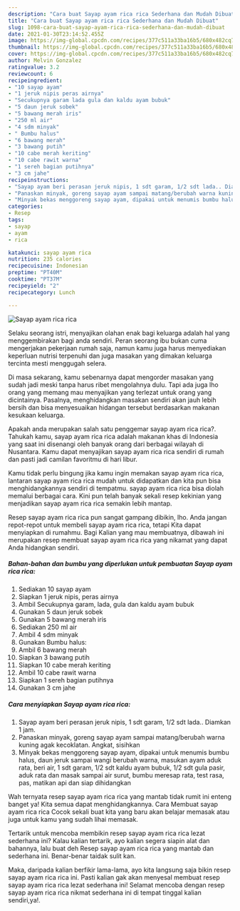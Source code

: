 ```yaml
---
description: "Cara buat Sayap ayam rica rica Sederhana dan Mudah Dibuat"
title: "Cara buat Sayap ayam rica rica Sederhana dan Mudah Dibuat"
slug: 1098-cara-buat-sayap-ayam-rica-rica-sederhana-dan-mudah-dibuat
date: 2021-01-30T23:14:52.455Z
image: https://img-global.cpcdn.com/recipes/377c511a33ba16b5/680x482cq70/sayap-ayam-rica-rica-foto-resep-utama.jpg
thumbnail: https://img-global.cpcdn.com/recipes/377c511a33ba16b5/680x482cq70/sayap-ayam-rica-rica-foto-resep-utama.jpg
cover: https://img-global.cpcdn.com/recipes/377c511a33ba16b5/680x482cq70/sayap-ayam-rica-rica-foto-resep-utama.jpg
author: Melvin Gonzalez
ratingvalue: 3.2
reviewcount: 6
recipeingredient:
- "10 sayap ayam"
- "1 jeruk nipis peras airnya"
- "Secukupnya garam lada gula dan kaldu ayam bubuk"
- "5 daun jeruk sobek"
- "5 bawang merah iris"
- "250 ml air"
- "4 sdm minyak"
- " Bumbu halus"
- "6 bawang merah"
- "3 bawang putih"
- "10 cabe merah keriting"
- "10 cabe rawit warna"
- "1 sereh bagian putihnya"
- "3 cm jahe"
recipeinstructions:
- "Sayap ayam beri perasan jeruk nipis, 1 sdt garam, 1/2 sdt lada.. Diamkan 1 jam."
- "Panaskan minyak, goreng sayap ayam sampai matang/berubah warna kuning agak kecoklatan. Angkat, sisihkan"
- "Minyak bekas menggoreng sayap ayam, dipakai untuk menumis bumbu halus, daun jeruk sampai wangi berubah warna, masukan ayam aduk rata, beri air, 1 sdt garam, 1/2 sdt kaldu ayam bubuk, 1/2 sdt gula pasir, aduk rata dan masak sampai air surut, bumbu meresap rata, test rasa, pas, matikan api dan siap dihidangkan"
categories:
- Resep
tags:
- sayap
- ayam
- rica

katakunci: sayap ayam rica 
nutrition: 235 calories
recipecuisine: Indonesian
preptime: "PT40M"
cooktime: "PT37M"
recipeyield: "2"
recipecategory: Lunch

---
```



![Sayap ayam rica rica](https://img-global.cpcdn.com/recipes/377c511a33ba16b5/680x482cq70/sayap-ayam-rica-rica-foto-resep-utama.jpg)

Selaku seorang istri, menyajikan olahan enak bagi keluarga adalah hal yang menggembirakan bagi anda sendiri. Peran seorang ibu bukan cuma mengerjakan pekerjaan rumah saja, namun kamu juga harus menyediakan keperluan nutrisi terpenuhi dan juga masakan yang dimakan keluarga tercinta mesti menggugah selera.

Di masa  sekarang, kamu sebenarnya dapat mengorder masakan yang sudah jadi meski tanpa harus ribet mengolahnya dulu. Tapi ada juga lho orang yang memang mau menyajikan yang terlezat untuk orang yang dicintainya. Pasalnya, menghidangkan masakan sendiri akan jauh lebih bersih dan bisa menyesuaikan hidangan tersebut berdasarkan makanan kesukaan keluarga. 



Apakah anda merupakan salah satu penggemar sayap ayam rica rica?. Tahukah kamu, sayap ayam rica rica adalah makanan khas di Indonesia yang saat ini disenangi oleh banyak orang dari berbagai wilayah di Nusantara. Kamu dapat menyajikan sayap ayam rica rica sendiri di rumah dan pasti jadi camilan favoritmu di hari libur.

Kamu tidak perlu bingung jika kamu ingin memakan sayap ayam rica rica, lantaran sayap ayam rica rica mudah untuk didapatkan dan kita pun bisa menghidangkannya sendiri di tempatmu. sayap ayam rica rica bisa diolah memalui berbagai cara. Kini pun telah banyak sekali resep kekinian yang menjadikan sayap ayam rica rica semakin lebih mantap.

Resep sayap ayam rica rica pun sangat gampang dibikin, lho. Anda jangan repot-repot untuk membeli sayap ayam rica rica, tetapi Kita dapat menyiapkan di rumahmu. Bagi Kalian yang mau membuatnya, dibawah ini merupakan resep membuat sayap ayam rica rica yang nikamat yang dapat Anda hidangkan sendiri.

<!--inarticleads1-->

##### Bahan-bahan dan bumbu yang diperlukan untuk pembuatan Sayap ayam rica rica:

1. Sediakan 10 sayap ayam
1. Siapkan 1 jeruk nipis, peras airnya
1. Ambil Secukupnya garam, lada, gula dan kaldu ayam bubuk
1. Gunakan 5 daun jeruk sobek
1. Gunakan 5 bawang merah iris
1. Sediakan 250 ml air
1. Ambil 4 sdm minyak
1. Gunakan  Bumbu halus:
1. Ambil 6 bawang merah
1. Siapkan 3 bawang putih
1. Siapkan 10 cabe merah keriting
1. Ambil 10 cabe rawit warna
1. Siapkan 1 sereh bagian putihnya
1. Gunakan 3 cm jahe




<!--inarticleads2-->

##### Cara menyiapkan Sayap ayam rica rica:

1. Sayap ayam beri perasan jeruk nipis, 1 sdt garam, 1/2 sdt lada.. Diamkan 1 jam.
1. Panaskan minyak, goreng sayap ayam sampai matang/berubah warna kuning agak kecoklatan. Angkat, sisihkan
1. Minyak bekas menggoreng sayap ayam, dipakai untuk menumis bumbu halus, daun jeruk sampai wangi berubah warna, masukan ayam aduk rata, beri air, 1 sdt garam, 1/2 sdt kaldu ayam bubuk, 1/2 sdt gula pasir, aduk rata dan masak sampai air surut, bumbu meresap rata, test rasa, pas, matikan api dan siap dihidangkan




Wah ternyata resep sayap ayam rica rica yang mantab tidak rumit ini enteng banget ya! Kita semua dapat menghidangkannya. Cara Membuat sayap ayam rica rica Cocok sekali buat kita yang baru akan belajar memasak atau juga untuk kamu yang sudah lihai memasak.

Tertarik untuk mencoba membikin resep sayap ayam rica rica lezat sederhana ini? Kalau kalian tertarik, ayo kalian segera siapin alat dan bahannya, lalu buat deh Resep sayap ayam rica rica yang mantab dan sederhana ini. Benar-benar taidak sulit kan. 

Maka, daripada kalian berfikir lama-lama, ayo kita langsung saja bikin resep sayap ayam rica rica ini. Pasti kalian gak akan menyesal membuat resep sayap ayam rica rica lezat sederhana ini! Selamat mencoba dengan resep sayap ayam rica rica nikmat sederhana ini di tempat tinggal kalian sendiri,ya!.

